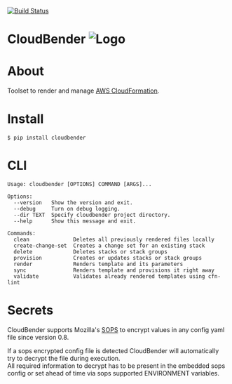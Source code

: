 [![Build Status](https://drone.zero-downtime.net/api/badges/ZeroDownTime/CloudBender/status.svg)](https://drone.zero-downtime.net/ZeroDownTime/CloudBender)

# CloudBender ![Logo](cloudbender.png)

# About

Toolset to render and manage [AWS CloudFormation](https://aws.amazon.com/cloudformation).


# Install

`$ pip install cloudbender`


# CLI

```
Usage: cloudbender [OPTIONS] COMMAND [ARGS]...

Options:
  --version   Show the version and exit.
  --debug     Turn on debug logging.
  --dir TEXT  Specify cloudbender project directory.
  --help      Show this message and exit.

Commands:
  clean              Deletes all previously rendered files locally
  create-change-set  Creates a change set for an existing stack
  delete             Deletes stacks or stack groups
  provision          Creates or updates stacks or stack groups
  render             Renders template and its parameters
  sync               Renders template and provisions it right away
  validate           Validates already rendered templates using cfn-lint
```

# Secrets

CloudBender supports Mozilla's [SOPS](https://github.com/mozilla/sops) to encrypt values in any config yaml file since version 0.8.  


If a sops encrypted config file is detected CloudBender will automatically try to decrypt the file during execution.  
All required information to decrypt has to be present in the embedded sops config or set ahead of time via sops supported ENVIRONMENT variables.
